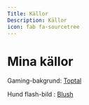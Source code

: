 ```yaml
---
Title: Källor
Description: Källor
icon: fab fa-sourcetree
---
```


Mina källor
==========================
Gaming-bakgrund: [Toptal](https://www.toptal.com/designers/subtlepatterns/)

Hund flash-bild : [Blush](https://blush.design/)